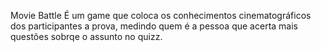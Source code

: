 Movie Battle
É um game que coloca os conhecimentos cinematográficos dos participantes a prova,
medindo quem é a pessoa que acerta mais questões sobrqe o assunto no quizz.